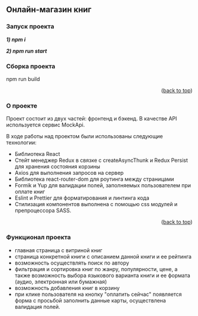 ## Онлайн-магазин книг

### Запуск проекта

**_1) npm i_**

**_2) npm run start_**

### Сборка проекта

npm run build

<p align="right">(<a href="#readme-top">back to top</a>)</p>

### О проекте

Проект состоит из двух частей: фронтенд и бэкенд. В качестве API используется сервис MockApi.

В ходе работы над проектом были использованы следующие технологии:

-   Библиотека React
-   Стейт менеджер Redux в связке с createAsyncThunk и Redux Persist для хранения состояния корзины
-   Axios для выполнения запросов на сервер
-   Библиотека react-router-dom для роутинга между страницами
-   Formik и Yup для валидации полей, заполняемых пользователем при оплате книг
-   Eslint и Prettier для форматирования и линтинга кода
-   Стилизация компонентов выполнена с помощью css модулей и препроцессора SASS.

<p align="right">(<a href="#readme-top">back to top</a>)</p>

### Функционал проекта

-   главная страница с витриной книг 
-    страница конкретной книги с описанием данной книги и ее рейтинга
-   возможность осуществлять поиск по автору
-    фильтрация и сортировка книг по жанру, популярности, цене, а также возможность выбора языкового варианта книги и ее формата (аудио, электронная или бумажная)
-   возможность добавления книг в корзину
-   при клике пользователя на кнопку "оплатить сейчас" появляется форма с просьбой заполнить данные карты, осуществлена валидация полей.
